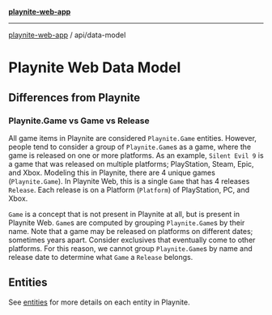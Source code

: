 [**playnite-web-app**](../../README.md)

***

[playnite-web-app](../../README.md) / api/data-model

# Playnite Web Data Model

## Differences from Playnite

### Playnite.Game vs Game vs Release

All game items in Playnite are considered `Playnite.Game` entities. However, people tend to consider a group of `Playnite.Game`s as a game, where the game is released on one or more platforms. As an example, `Silent Evil 9` is a game that was released on multiple platforms; PlayStation, Steam, Epic, and Xbox. Modeling this in Playnite, there are 4 unique games (`Playnite.Game`). In Playnite Web, this is a single `Game` that has 4 releases `Release`. Each release is on a Platform (`Platform`) of PlayStation, PC, and Xbox.

`Game` is a concept that is not present in Playnite at all, but is present in Playnite Web. `Game`s are computed by grouping `Playnite.Game`s by their name. Note that a game may be released on platforms on different dates; sometimes years apart. Consider exclusives that eventually come to other platforms. For this reason, we cannot group `Playnite.Game`s by name and release date to determine what `Game` a `Release` belongs.

## Entities

See [entities](../../types.entities/README.md) for more details on each entity in Playnite.
